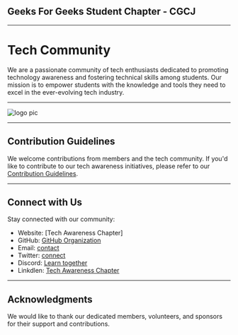 ## Geeks For Geeks Student Chapter - CGCJ 
---
# Tech Community
 We are a passionate community of tech enthusiasts dedicated to promoting technology awareness and fostering technical skills among students. 
 Our mission is to empower students with the knowledge and tools they need to excel in the ever-evolving tech industry.
 

 ---
 ![logo pic](https://github.com/GFGSC-CGC-Jhanjeri/GFGSC_CGCJ-1/assets/144611754/aa91162b-2ace-408e-ac32-8c41ffb8e11e)

---
## Contribution Guidelines

We welcome contributions from members and the tech community. If you'd like to contribute to our tech awareness initiatives, please refer to our [Contribution Guidelines](CONTRIBUTING.md).

---
## Connect with Us

Stay connected with our community:

- Website: [Tech Awareness Chapter]
- GitHub: [GitHub Organization](https://github.com/GFGSC-CGC-Jhanjeri)
- Email:  [contact](gfgsccgcj@gmail.com)
- Twitter: [connect](https://x.com/Gfg_sc_cgcj?s=08)
- Discord: [Learn together](https://discord.gg/ffYAVKFj)
- Linkdlen: [Tech Awareness Chapter](https://www.linkedin.com/company/gfg-student-chapter-cgc-jhanjeri/?viewAsMember=true)

---
## Acknowledgments
We would like to thank our dedicated members, volunteers, and sponsors for their support and contributions.
